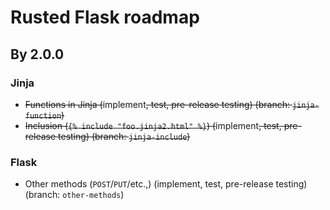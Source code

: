 # Rusted Flask roadmap
## By 2.0.0
### Jinja
- ~~Functions in Jinja (~~implement~~, ~~test~~, ~~pre-release testing~~) (branch: `jinja-function`)~~
- ~~Inclusion (`{% include "foo.jinja2.html" %}`) (~~implement~~, ~~test~~, ~~pre-release testing~~) (branch: `jinja-include`)~~
### Flask
- Other methods (`POST`/`PUT`/etc.,) (implement, test, pre-release testing) (branch: `other-methods`)



